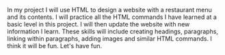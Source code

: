 In my project I will use HTML to design a website with a restaurant menu and its contents. I will practice all the HTML commands I have learned at a basic level in this project. I will then update the website with new information I learn. 
These skills will include creating headings, paragraphs, linking within paragraphs, adding images and similar HTML commands.
I think it will be fun. Let's have fun.
